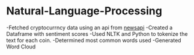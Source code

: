 # Natural-Language-Processing
-Fetched cryptocurrncy data using an api from [newsapi](newsapi.org)
-Created a Dataframe with sentiment scores
-Used NLTK and Python to tokenize the text for each coin.
-Determined most common words used
-Generated Word Cloud
